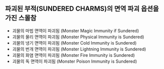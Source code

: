 ## 파괴된 부적(SUNDERED CHARMS)의 면역 파괴 옵션을 가진 스몰참
- 괴물의 마법 면역이 파괴됨 (Monster Magic Immunity if Sundered)
- 괴물의 물리 면역이 파괴됨 (Monster Physical Immunity is Sundered)
- 괴물의 냉기 면역이 파괴됨 (Monster Cold Immunity is Sundered)
- 괴물의 번개 면역이 파괴됨 (Monster Lightning Immunity is Sundered)
- 괴물의 화염 면역이 파괴됨 (Monster Fire Immunity is Sundered)
- 괴물의 독 면역이 파괴됨 (Monster Poison Immunity is Sundered)
